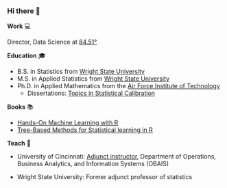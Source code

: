 ### Hi there 👋

**Work** :computer:

Director, Data Science at [84.51°](https://www.8451.com/)

**Education** :mortar_board:

  - B.S. in Statistics from [Wright State University](https://www.wright.edu/)
  - M.S. in Applied Statistics from [Wright State University](https://www.wright.edu/)
  - Ph.D. in Applied Mathematics from the [Air Force Institute of Technology](https://www.afit.edu/)
    * Dissertations: [Topics in Statistical Calibration](https://apps.dtic.mil/sti/pdfs/ADA598921.pdf)

**Books** :books:

  - [Hands-On Machine Learning with R](https://bradleyboehmke.github.io/HOML/)
  - [Tree-Based Methods for Statistical learning in R](https://bgreenwell.github.io/treebook/)
  
**Teach** :school:

  - University of Cincinnati: [Adjunct instructor](https://business.uc.edu/faculty-and-research/departments/obais/faculty/brandon-greenwell.html), Department of Operations, Business Analytics, and Information Systems (OBAIS)
  
  - Wright State University: Former adjunct professor of statistics
  
